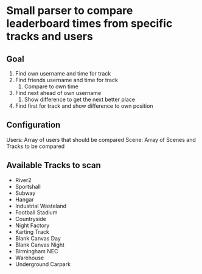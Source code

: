 # Small parser to compare leaderboard times from specific tracks and users

## Goal

1. Find own username and time for track
2. Find friends username and time for track
    1. Compare to own time
3. Find next ahead of own username
    1. Show difference to get the next better place
4. Find first for track and show difference to own position

## Configuration

Users: Array of users that should be compared
Scene: Array of Scenes and Tracks to be compared

## Available Tracks to scan

- River2
- Sportshall
- Subway
- Hangar
- Industrial Wasteland
- Football Stadium
- Countryside
- Night Factory
- Karting Track
- Blank Canvas Day
- Blank Canvas Night
- Birmingham NEC
- Warehouse
- Underground Carpark